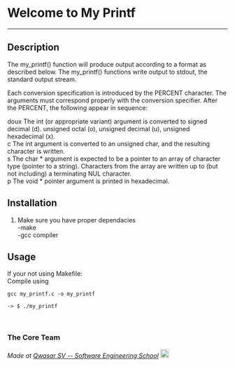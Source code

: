 # Welcome to My Printf
***
## Description
The my_printf() function will produce output according to a format as described below. The my_printf() functions write output to stdout, the standard output stream.<br>

Each conversion specification is introduced by the PERCENT character. The arguments must correspond properly with the conversion specifier. After the PERCENT, the following appear in sequence:<br>

doux The int (or appropriate variant) argument is converted to signed decimal (d). unsigned octal (o), unsigned decimal (u), unsigned hexadecimal (x).<br>
c The int argument is converted to an unsigned char, and the resulting character is written.<br>
s The char * argument is expected to be a pointer to an array of character type (pointer to a string). Characters from the array are written up to (but not including) a terminating NUL character.<br>
p The void * pointer argument is printed in hexadecimal.<br>

## Installation
1. Make sure you have proper dependacies<br>
    -make<br>
    -gcc compiler<br>

## Usage
If your not using Makefile:<br>
Compile using 
```
gcc my_printf.c -o my_printf
```
```
-> $ ./my_printf
```
<br>

### The Core Team


<span><i>Made at <a href="https://qwasar.io">Qwasar SV -- Software Engineering School</a></i></span>
<span><img alt="Qwasar SV -- Software Engineering School's Logo" src="https://storage.googleapis.com/qwasar-public/qwasar-logo_50x50.png" width='20px'></span>